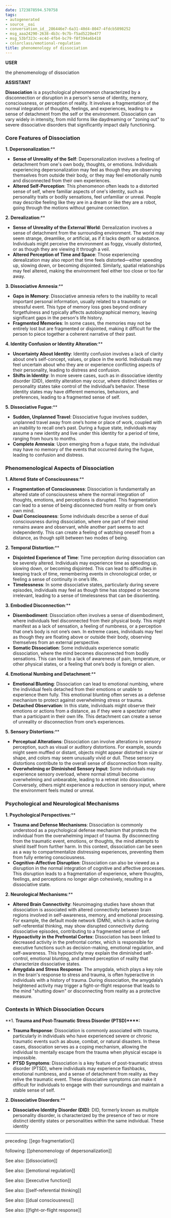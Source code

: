 ```yaml
---
date: 1723878594.570758
tags:
- autogenerated
- source__oai
- conversation_id__286446e7-6a31-40d4-8047-4fdcb5898252
- msg_aaa24290-2638-4b3c-9c7b-f5ad5220e477
- msg_53bf323c-ec4d-4fb4-bc79-f8f394a6b418
- colorclass/emotional-regulation
title: phenomenology of dissociation
---
```


**USER**

the phenomenology of dissociation


**ASSISTANT**

**Dissociation** is a psychological phenomenon characterized by a disconnection or disruption in a person's sense of identity, memory, consciousness, or perception of reality. It involves a fragmentation of the normal integration of thoughts, feelings, and experiences, leading to a sense of detachment from the self or the environment. Dissociation can vary widely in intensity, from mild forms like daydreaming or "zoning out" to severe dissociative disorders that significantly impact daily functioning.

### Core Features of Dissociation

**1. **Depersonalization****:**
   - **Sense of Unreality of the Self**: Depersonalization involves a feeling of detachment from one's own body, thoughts, or emotions. Individuals experiencing depersonalization may feel as though they are observing themselves from outside their body, or they may feel emotionally numb and disconnected from their own experiences.
   - **Altered Self-Perception**: This phenomenon often leads to a distorted sense of self, where familiar aspects of one's identity, such as personality traits or bodily sensations, feel unfamiliar or unreal. People may describe feeling like they are in a dream or like they are a robot, going through the motions without genuine connection.

**2. **Derealization****:**
   - **Sense of Unreality of the External World**: Derealization involves a sense of detachment from the surrounding environment. The world may seem strange, dreamlike, or artificial, as if it lacks depth or substance. Individuals might perceive the environment as foggy, visually distorted, or as though they are viewing it through a veil.
   - **Altered Perception of Time and Space**: Those experiencing derealization may also report that time feels distorted—either speeding up, slowing down, or becoming disjointed. Similarly, spatial relationships may feel altered, making the environment feel either too close or too far away.

**3. **Dissociative Amnesia****:**
   - **Gaps in Memory**: Dissociative amnesia refers to the inability to recall important personal information, usually related to a traumatic or stressful event. This type of memory loss goes beyond ordinary forgetfulness and typically affects autobiographical memory, leaving significant gaps in the person's life history.
   - **Fragmented Memories**: In some cases, the memories may not be entirely lost but are fragmented or disjointed, making it difficult for the person to piece together a coherent narrative of their past.

**4. **Identity Confusion or Identity Alteration****:**
   - **Uncertainty About Identity**: Identity confusion involves a lack of clarity about one’s self-concept, values, or place in the world. Individuals may feel uncertain about who they are or experience conflicting aspects of their personality, leading to distress and confusion.
   - **Shifts in Identity**: In more severe cases, such as in dissociative identity disorder (DID), identity alteration may occur, where distinct identities or personality states take control of the individual’s behavior. These identity states may have different memories, behaviors, and preferences, leading to a fragmented sense of self.

**5. **Dissociative Fugue****:**
   - **Sudden, Unplanned Travel**: Dissociative fugue involves sudden, unplanned travel away from one’s home or place of work, coupled with an inability to recall one’s past. During a fugue state, individuals may assume a new identity and live under this identity for a period of time, ranging from hours to months.
   - **Complete Amnesia**: Upon emerging from a fugue state, the individual may have no memory of the events that occurred during the fugue, leading to confusion and distress.

### Phenomenological Aspects of Dissociation

**1. **Altered State of Consciousness****:**
   - **Fragmentation of Consciousness**: Dissociation is fundamentally an altered state of consciousness where the normal integration of thoughts, emotions, and perceptions is disrupted. This fragmentation can lead to a sense of being disconnected from reality or from one’s own mind.
   - **Dual Consciousness**: Some individuals describe a sense of dual consciousness during dissociation, where one part of their mind remains aware and observant, while another part seems to act independently. This can create a feeling of watching oneself from a distance, as though split between two modes of being.

**2. **Temporal Distortion****:**
   - **Disjointed Experience of Time**: Time perception during dissociation can be severely altered. Individuals may experience time as speeding up, slowing down, or becoming disjointed. This can lead to difficulties in keeping track of time, remembering events in chronological order, or feeling a sense of continuity in one’s life.
   - **Timelessness**: In some dissociative states, particularly during severe episodes, individuals may feel as though time has stopped or become irrelevant, leading to a sense of timelessness that can be disorienting.

**3. **Embodied Disconnection****:**
   - **Disembodiment**: Dissociation often involves a sense of disembodiment, where individuals feel disconnected from their physical body. This might manifest as a lack of sensation, a feeling of numbness, or a perception that one’s body is not one’s own. In extreme cases, individuals may feel as though they are floating above or outside their body, observing themselves from an external perspective.
   - **Somatic Dissociation**: Some individuals experience somatic dissociation, where the mind becomes disconnected from bodily sensations. This can lead to a lack of awareness of pain, temperature, or other physical states, or a feeling that one’s body is foreign or alien.

**4. **Emotional Numbing and Detachment****:**
   - **Emotional Blunting**: Dissociation can lead to emotional numbing, where the individual feels detached from their emotions or unable to experience them fully. This emotional blunting often serves as a defense mechanism to protect against overwhelming stress or trauma.
   - **Detached Observation**: In this state, individuals might observe their emotions or actions from a distance, as if they were a spectator rather than a participant in their own life. This detachment can create a sense of unreality or disconnection from one’s experiences.

**5. **Sensory Distortions****:**
   - **Perceptual Alterations**: Dissociation can involve alterations in sensory perception, such as visual or auditory distortions. For example, sounds might seem muffled or distant, objects might appear distorted in size or shape, and colors may seem unusually vivid or dull. These sensory distortions contribute to the overall sense of disconnection from reality.
   - **Overwhelming or Diminished Sensory Input**: Some individuals may experience sensory overload, where normal stimuli become overwhelming and unbearable, leading to a retreat into dissociation. Conversely, others might experience a reduction in sensory input, where the environment feels muted or unreal.

### Psychological and Neurological Mechanisms

**1. **Psychological Perspectives****:**
   - **Trauma and Defense Mechanisms**: Dissociation is commonly understood as a psychological defense mechanism that protects the individual from the overwhelming impact of trauma. By disconnecting from the traumatic event, emotions, or thoughts, the mind attempts to shield itself from further harm. In this context, dissociation can be seen as a way to compartmentalize distressing experiences, preventing them from fully entering consciousness.
   - **Cognitive-Affective Disruption**: Dissociation can also be viewed as a disruption in the normal integration of cognitive and affective processes. This disruption leads to a fragmentation of experience, where thoughts, feelings, and perceptions no longer align cohesively, resulting in a dissociative state.

**2. **Neurological Mechanisms****:**
   - **Altered Brain Connectivity**: Neuroimaging studies have shown that dissociation is associated with altered connectivity between brain regions involved in self-awareness, memory, and emotional processing. For example, the default mode network (DMN), which is active during self-referential thinking, may show disrupted connectivity during dissociative episodes, contributing to a fragmented sense of self.
   - **Hypoactivity in the Prefrontal Cortex**: Dissociation has been linked to decreased activity in the prefrontal cortex, which is responsible for executive functions such as decision-making, emotional regulation, and self-awareness. This hypoactivity may explain the diminished self-control, emotional blunting, and altered perception of reality that characterize dissociative states.
   - **Amygdala and Stress Response**: The amygdala, which plays a key role in the brain's response to stress and trauma, is often hyperactive in individuals with a history of trauma. During dissociation, the amygdala’s heightened activity may trigger a fight-or-flight response that leads to the mind "shutting down" or disconnecting from reality as a protective measure.

### Contexts in Which Dissociation Occurs

**1. **Trauma and Post-Traumatic Stress Disorder (PTSD)****:**
   - **Trauma Response**: Dissociation is commonly associated with trauma, particularly in individuals who have experienced severe or chronic traumatic events such as abuse, combat, or natural disasters. In these cases, dissociation serves as a coping mechanism, allowing the individual to mentally escape from the trauma when physical escape is impossible.
   - **PTSD Symptoms**: Dissociation is a key feature of post-traumatic stress disorder (PTSD), where individuals may experience flashbacks, emotional numbness, and a sense of detachment from reality as they relive the traumatic event. These dissociative symptoms can make it difficult for individuals to engage with their surroundings and maintain a stable sense of self.

**2. **Dissociative Disorders****:**
   - **Dissociative Identity Disorder (DID)**: DID, formerly known as multiple personality disorder, is characterized by the presence of two or more distinct identity states or personalities within the same individual. These identity


---

preceding: [[ego fragmentation]]  


following: [[phenomenology of depersonalization]]

See also: [[dissociation]]


See also: [[emotional regulation]]


See also: [[executive function]]


See also: [[self-referential thinking]]


See also: [[dual consciousness]]


See also: [[fight-or-flight response]]